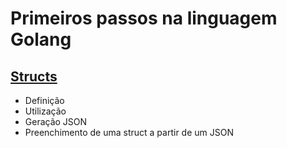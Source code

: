# Primeiros passos na linguagem Golang
## [Structs](https://github.com/fabiocostadeoliveira/primeiros-passos-golang/blob/main/src/structs-01.go)
- Definição
- Utilização
- Geração JSON
- Preenchimento de uma struct a partir de um JSON